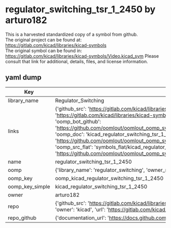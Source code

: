 # regulator_switching_tsr_1_2450 by arturo182  
This is a harvested standardized copy of a symbol from github.  
The original project can be found at:  
https://gitlab.com/kicad/libraries/kicad-symbols  
The original symbol can be found in:
https://gitlab.com/kicad/libraries/kicad-symbols/Video.kicad_sym
Please consult that link for additional, details, files, and license information.  
## yaml dump  
| Key | Value |  
| --- | --- |  
| library_name | Regulator_Switching |  
| links | {'github_src': 'https://gitlab.com/kicad/libraries/kicad-symbols/Video.kicad_sym', 'github_src_repo': 'https://gitlab.com/kicad/libraries/kicad-symbols', 'oomp_bot': 'kicad_regulator_switching_tsr_1_2450/working', 'oomp_bot_github': 'https://github.com/oomlout/oomlout_oomp_symbol_bot/tree/main/kicad_regulator_switching_tsr_1_2450/working', 'oomp_doc': 'kicad_regulator_switching_tsr_1_2450/working', 'oomp_doc_github': 'https://github.com/oomlout/oomlout_oomp_symbol_doc/tree/main/kicad_regulator_switching_tsr_1_2450/working', 'oomp_src_flat': 'symbols_flat/kicad_regulator_switching_tsr_1_2450/working', 'oomp_src_flat_github': 'https://github.com/oomlout/oomlout_oomp_symbol_src/tree/main/kicad_regulator_switching_tsr_1_2450/working'} |  
| name | regulator_switching_tsr_1_2450 |  
| oomp | {'library_name': 'regulator_switching', 'owner_name': 'kicad', 'symbol_name': 'regulator_switching_tsr_1_2450'} |  
| oomp_key | oomp_kicad_regulator_switching_tsr_1_2450 |  
| oomp_key_simple | kicad_regulator_switching_tsr_1_2450 |  
| owner | arturo182 |  
| repo | {'github_src': 'https://gitlab.com/kicad/libraries/kicad-symbols/Video.kicad_sym', 'name': 'libraries/kicad-symbols', 'owner': 'kicad', 'url': 'https://gitlab.com/kicad/libraries/kicad-symbols'} |  
| repo_github | {'documentation_url': 'https://docs.github.com/rest/repos/repos#get-a-repository', 'message': 'Not Found'} |  

